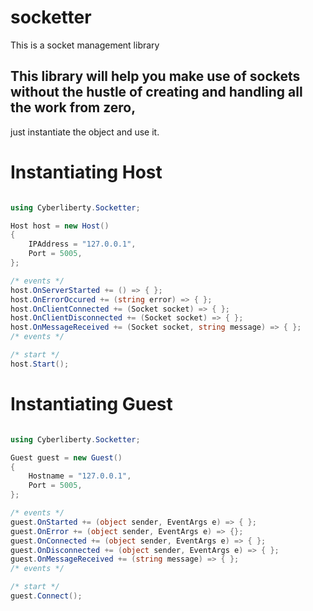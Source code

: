 # socketter
This is a socket management library

## This library will help you make use of sockets without the hustle of creating and handling all the work from zero,
just instantiate the object and use it.

# Instantiating Host

```c#

using Cyberliberty.Socketter;

Host host = new Host()
{
    IPAddress = "127.0.0.1",
    Port = 5005,
};

/* events */
host.OnServerStarted += () => { };
host.OnErrorOccured += (string error) => { };
host.OnClientConnected += (Socket socket) => { };
host.OnClientDisconnected += (Socket socket) => { };
host.OnMessageReceived += (Socket socket, string message) => { };
/* events */

/* start */
host.Start();
```

# Instantiating Guest

```c#

using Cyberliberty.Socketter;

Guest guest = new Guest()
{
    Hostname = "127.0.0.1",
    Port = 5005,
};

/* events */
guest.OnStarted += (object sender, EventArgs e) => { };
guest.OnError += (object sender, EventArgs e) => {};
guest.OnConnected += (object sender, EventArgs e) => { };
guest.OnDisconnected += (object sender, EventArgs e) => { };
guest.OnMessageReceived += (string message) => { };
/* events */

/* start */
guest.Connect();
```
